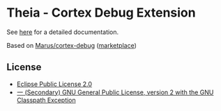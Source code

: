 # Theia - Cortex Debug Extension

See [here](https://github.com/theia-ide/theia) for a detailed documentation.

Based on [Marus/cortex-debug](https://github.com/Marus/cortex-debug) ([marketplace](https://marketplace.visualstudio.com/items?itemName=marus25.cortex-debug))

## License
- [Eclipse Public License 2.0](http://www.eclipse.org/legal/epl-2.0/)
- [一 (Secondary) GNU General Public License, version 2 with the GNU Classpath Exception](https://projects.eclipse.org/license/secondary-gpl-2.0-cp)
